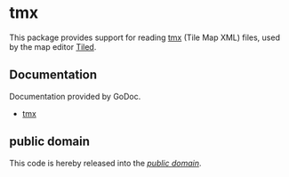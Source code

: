 tmx
===

This package provides support for reading [tmx][1] (Tile Map XML) files, used by
the map editor [Tiled][].

[1]: https://github.com/bjorn/tiled/wiki/TMX-Map-Format
[Tiled]: https://github.com/bjorn/tiled/

Documentation
-------------

Documentation provided by GoDoc.

   - [tmx][]

[tmx]: http://godoc.org/github.com/mewmew/tmx

public domain
-------------

This code is hereby released into the *[public domain][]*.

[public domain]: https://creativecommons.org/publicdomain/zero/1.0/
